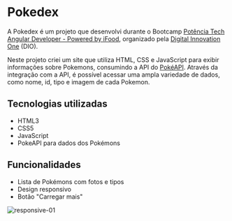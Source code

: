 #   Pokedex
A Pokedex é um projeto que desenvolvi durante o Bootcamp [Potência Tech Angular Developer - Powered by iFood](https://www.potenciatech.com.br/), organizado pela [Digital Innovation One](https://www.dio.me/) (DIO).

Neste projeto criei um site que utiliza HTML, CSS e JavaScript para exibir informações sobre Pokemons, consumindo a API do [PokéAPI](https://pokeapi.co/). Através da integração com a API, é possível acessar uma ampla variedade de dados, como nome, id, tipo e imagem de cada Pokemon.


## Tecnologias utilizadas
- HTML3
- CSS5
- JavaScript
- PokeAPI para dados dos Pokémons

## Funcionalidades
- Lista de Pokémons com fotos e tipos
- Design responsivo
- Botão "Carregar mais"

![responsive-01](https://github.com/marceleeller/project-pokedex/assets/126519901/dbe69d01-402c-4029-a17d-5f3a8b88f4a2)
